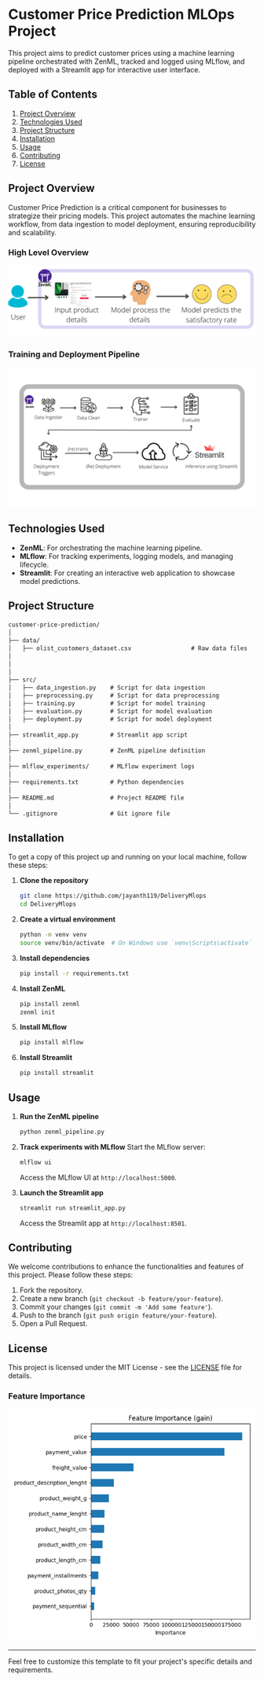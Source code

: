 # Customer Price Prediction MLOps Project

This project aims to predict customer prices using a machine learning pipeline orchestrated with ZenML, tracked and logged using MLflow, and deployed with a Streamlit app for interactive user interface.

## Table of Contents

1. [Project Overview](#project-overview)
2. [Technologies Used](#technologies-used)
3. [Project Structure](#project-structure)
4. [Installation](#installation)
5. [Usage](#usage)
6. [Contributing](#contributing)
7. [License](#license)

## Project Overview

Customer Price Prediction is a critical component for businesses to strategize their pricing models. This project automates the machine learning workflow, from data ingestion to model deployment, ensuring reproducibility and scalability.

### High Level Overview

![High Level Overview](https://github.com/jayanth119/DeliveryMlops/blob/main/_assets/high_level_overview.png)

### Training and Deployment Pipeline

![Training and Deployment Pipeline](https://github.com/jayanth119/DeliveryMlops/blob/main/_assets/training_and_deployment_pipeline_updated.png)

## Technologies Used

- **ZenML**: For orchestrating the machine learning pipeline.
- **MLflow**: For tracking experiments, logging models, and managing lifecycle.
- **Streamlit**: For creating an interactive web application to showcase model predictions.

## Project Structure

```
customer-price-prediction/
│
├── data/
│   ├── olist_customers_dataset.csv                 # Raw data files
│   
│
│
├── src/
│   ├── data_ingestion.py    # Script for data ingestion
│   ├── preprocessing.py     # Script for data preprocessing
│   ├── training.py          # Script for model training
│   ├── evaluation.py        # Script for model evaluation
│   ├── deployment.py        # Script for model deployment
│
├── streamlit_app.py         # Streamlit app script
│
├── zenml_pipeline.py        # ZenML pipeline definition
│
├── mlflow_experiments/      # MLflow experiment logs
│
├── requirements.txt         # Python dependencies
│
├── README.md                # Project README file
│
└── .gitignore               # Git ignore file
```

## Installation

To get a copy of this project up and running on your local machine, follow these steps:

1. **Clone the repository**
   ```bash
   git clone https://github.com/jayanth119/DeliveryMlops
   cd DeliveryMlops 
   ```

2. **Create a virtual environment**
   ```bash
   python -m venv venv
   source venv/bin/activate  # On Windows use `venv\Scripts\activate`
   ```

3. **Install dependencies**
   ```bash
   pip install -r requirements.txt
   ```

4. **Install ZenML**
   ```bash
   pip install zenml
   zenml init
   ```

5. **Install MLflow**
   ```bash
   pip install mlflow
   ```

6. **Install Streamlit**
   ```bash
   pip install streamlit
   ```

## Usage

1. **Run the ZenML pipeline**
   ```bash
   python zenml_pipeline.py
   ```

2. **Track experiments with MLflow**
   Start the MLflow server:
   ```bash
   mlflow ui
   ```
   Access the MLflow UI at `http://localhost:5000`.

3. **Launch the Streamlit app**
   ```bash
   streamlit run streamlit_app.py
   ```
   Access the Streamlit app at `http://localhost:8501`.

## Contributing

We welcome contributions to enhance the functionalities and features of this project. Please follow these steps:

1. Fork the repository.
2. Create a new branch (`git checkout -b feature/your-feature`).
3. Commit your changes (`git commit -m 'Add some feature'`).
4. Push to the branch (`git push origin feature/your-feature`).
5. Open a Pull Request.

## License

This project is licensed under the MIT License - see the [LICENSE](LICENSE) file for details.

### Feature Importance

![Feature Importance](https://github.com/jayanth119/DeliveryMlops/blob/main/_assets/feature_importance_gain.png)

---

Feel free to customize this template to fit your project's specific details and requirements.
